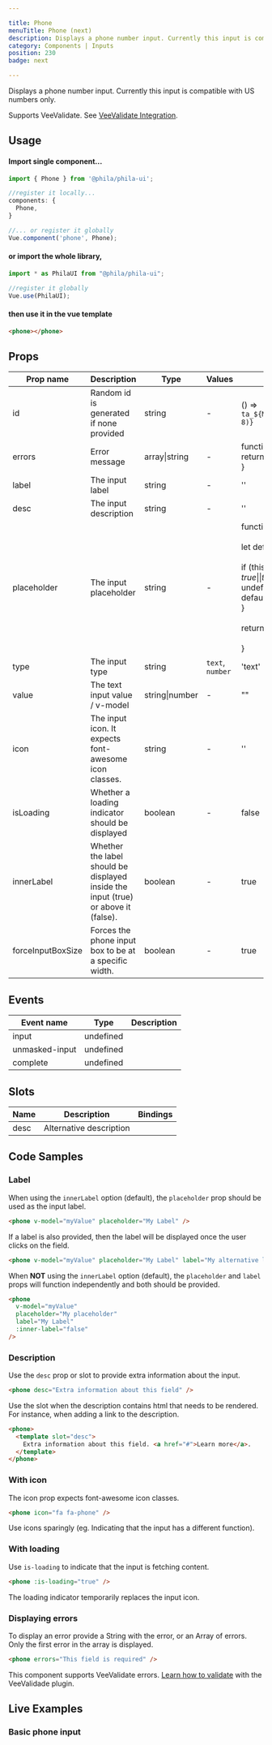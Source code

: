```yaml
---

title: Phone
menuTitle: Phone (next)
description: Displays a phone number input. Currently this input is compatible with US numbers only.
category: Components | Inputs
position: 230
badge: next

---
```


Displays a phone number input. Currently this input is compatible with US numbers only.

<alert>Supports VeeValidate. See [VeeValidate Integration](/vendors/vee-validate-integration).</alert>

## Usage

#### Import single component...

```js
import { Phone } from '@phila/phila-ui';

//register it locally...
components: {
  Phone,
}

//... or register it globally
Vue.component('phone', Phone);
```

#### or import the whole library,

```js
import * as PhilaUI from "@phila/phila-ui";

//register it globally
Vue.use(PhilaUI);
```

#### then use it in the vue template

```html
<phone></phone>
```

## Props

| Prop name         | Description                                                                        | Type           | Values           | Default                                                                                                                                                                                                                                                |
| ----------------- | ---------------------------------------------------------------------------------- | -------------- | ---------------- | ------------------------------------------------------------------------------------------------------------------------------------------------------------------------------------------------------------------------------------------------------ |
| id                | Random id is generated if none provided                                            | string         | -                | () => `ta_${Math.random().toString(12).substring(2, 8)}`                                                                                                                                                                                               |
| errors            | Error message                                                                      | array\|string  | -                | function() {<br> return '';<br>}                                                                                                                                                                                                                       |
| label             | The input label                                                                    | string         | -                | ''                                                                                                                                                                                                                                                     |
| desc              | The input description                                                              | string         | -                | ''                                                                                                                                                                                                                                                     |
| placeholder       | The input placeholder                                                              | string         | -                | function() {<br><br> let defaultValue = '';<br><br> if (this.$options.propsData.innerLabel === true \|\| this.$options.propsData.innerLabel === undefined) {<br> defaultValue = 'Insert placeholder here';<br> }<br><br> return defaultValue;<br><br>} |
| type              | The input type                                                                     | string         | `text`, `number` | 'text'                                                                                                                                                                                                                                                 |
| value             | The text input value / v-model                                                     | string\|number | -                | ""                                                                                                                                                                                                                                                     |
| icon              | The input icon. It expects font-awesome icon classes.                              | string         | -                | ''                                                                                                                                                                                                                                                     |
| isLoading         | Whether a loading indicator should be displayed                                    | boolean        | -                | false                                                                                                                                                                                                                                                  |
| innerLabel        | Whether the label should be displayed inside the input (true) or above it (false). | boolean        | -                | true                                                                                                                                                                                                                                                   |
| forceInputBoxSize | Forces the phone input box to be at a specific width.                              | boolean        | -                | true                                                                                                                                                                                                                                                   |

## Events

| Event name     | Type      | Description |
| -------------- | --------- | ----------- |
| input          | undefined |
| unmasked-input | undefined |
| complete       | undefined |

## Slots

| Name | Description             | Bindings |
| ---- | ----------------------- | -------- |
| desc | Alternative description |          |

## Code Samples

### Label

When using the `innerLabel` option (default), the `placeholder` prop should be used as the input label.

```html
<phone v-model="myValue" placeholder="My Label" />
```

If a label is also provided, then the label will be displayed once the user clicks on the field.

```html
<phone v-model="myValue" placeholder="My Label" label="My alternative label" />
```

When **NOT** using the `innerLabel` option (default), the `placeholder` and `label` props will function independently and both should be provided.

```html
<phone
  v-model="myValue"
  placeholder="My placeholder"
  label="My Label"
  :inner-label="false"
/>
```

### Description

Use the `desc` prop or slot to provide extra information about the input.

```html
<phone desc="Extra information about this field" />
```

Use the slot when the description contains html that needs to be rendered. For instance, when adding a link to the description.

```html
<phone>
  <template slot="desc">
    Extra information about this field. <a href="#">Learn more</a>.
  </template>
</phone>
```

### With icon

The icon prop expects font-awesome icon classes.

```html
<phone icon="fa fa-phone" />
```

<alert>Use icons sparingly (eg. Indicating that the input has a different function).</alert>

### With loading

Use `is-loading` to indicate that the input is fetching content.

```html
<phone :is-loading="true" />
```

<alert>The loading indicator temporarily replaces the input icon.</alert>

### Displaying errors

To display an error provide a String with the error, or an Array of errors. Only the first error in the array is displayed.

```html
<phone errors="This field is required" />
```

<alert>This component supports VeeValidate errors. [Learn how to validate](/vee-validate-integration) with the VeeValidade plugin.<a></alert>

## Live Examples

### Basic phone input

<example name="Phone1" height="200"></example>

